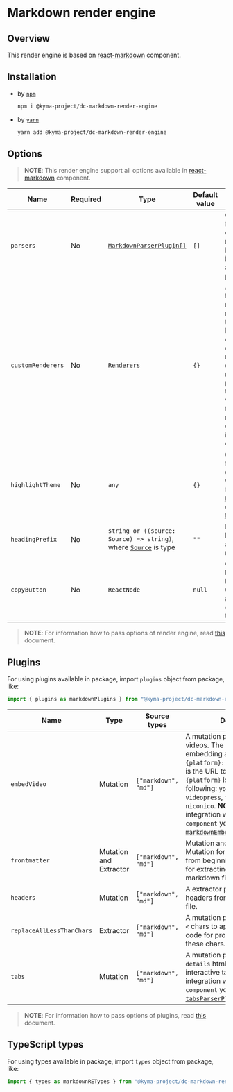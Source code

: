 # Markdown render engine

## Overview

This render engine is based on [react-markdown](https://github.com/rexxars/react-markdown) component.

## Installation

- by [`npm`](https://www.npmjs.com/)
  ``` bash
  npm i @kyma-project/dc-markdown-render-engine
  ```

- by [`yarn`](https://yarnpkg.com/en/)
  ``` bash
  yarn add @kyma-project/dc-markdown-render-engine
  ```

## Options

> **NOTE**: This render engine support all options available in [react-markdown](https://github.com/rexxars/react-markdown#options) component.

| Name | Required | Type | Default value | Description |
|---|---|---|---|---|
| `parsers` | No | [`MarkdownParserPlugin[]`](./src/types.ts#L24) | `[]` | Custom parsers for custom content in markdown files. More information about write parsers [here](https://github.com/aknuds1/html-to-react#with-custom-processing-instructions). |
| `customRenderers` | No | [`Renderers`](./src/types.ts) | `{}` | An object where the keys represent the node type and the value is a React component. The object is merged with the default renderers. The props passed to the component varies based on the type of node. See [default](./src/renderers) implementations of renderers. |
| `highlightTheme` | No | `any` | `{}` | Custom styles for highlight of code block. Component use for highlight [`PrismJS`](https://github.com/PrismJS/prism). See example [themes](https://github.com/PrismJS/prism-themes/tree/master/themes). |
| `headingPrefix` | No | `string or ((source: Source) => string)`, where [`Source`](../documentation-component/src/interfaces/Source.ts) is type | `""` | Prefix for any heading appearing in markdown file. |
| `copyButton` | No | `ReactNode` | `null` | Custom copy button in code blocks. Component accept only `code` as `string` to copy as prop.  |

> **NOTE**: For information how to pass options of render engine, read [this](../../docs/props/render-engines.md#pass-global-options) document.

## Plugins

For using plugins available in package, import `plugins` object from package, like:

``` js
import { plugins as markdownPlugins } from "@kyma-project/dc-markdown-render-engine"
```

| Name | Type | Source types | Description |
|---|---|---|---|
| `embedVideo` | Mutation | `["markdown", "md"]` | A mutation plugin to extract videos. The pattern for embedding a video is `{platform}: {url}`, where `{url}` is the URL to the video, and `{platform}` is one of the following: `youtube`, `vimeo`, `videopress`, `twitch`, `twitchlive`, `niconico`. **NOTE**: For fully integration with `documentation-component` you also must use [`markdownEmbedVideoParserPlugin`](./src/plugins/embedVideo/parserPlugin.tsx). |
| `frontmatter` | Mutation and Extractor | `["markdown", "md"]` | Mutation and extractor plugins. Mutation for remove frontmatter from beginning of file. Extractor for extracting file metadata from markdown file. |
| `headers` | Mutation | `["markdown", "md"]` | A extractor plugin for extracting headers from from markdown file. |
| `replaceAllLessThanChars` | Extractor | `["markdown", "md"]` | A mutation plugin for replace all `<` chars to appropriate unicode code for properly rendering these chars. |
| `tabs` | Mutation | `["markdown", "md"]` | A mutation plugin for extract `details` html tag to fully interactive tabs. **NOTE**: For fully integration with `documentation-component` you also must use [`tabsParserPlugin`](./src/plugins/tabs/parserPlugin.tsx). |

> **NOTE**: For information how to pass options of plugins, read [this](../../docs/props/plugins.md#pass-global-options) document.

## TypeScript types

For using types available in package, import `types` object from package, like:

``` js
import { types as markdownRETypes } from "@kyma-project/dc-markdown-render-engine"
```
